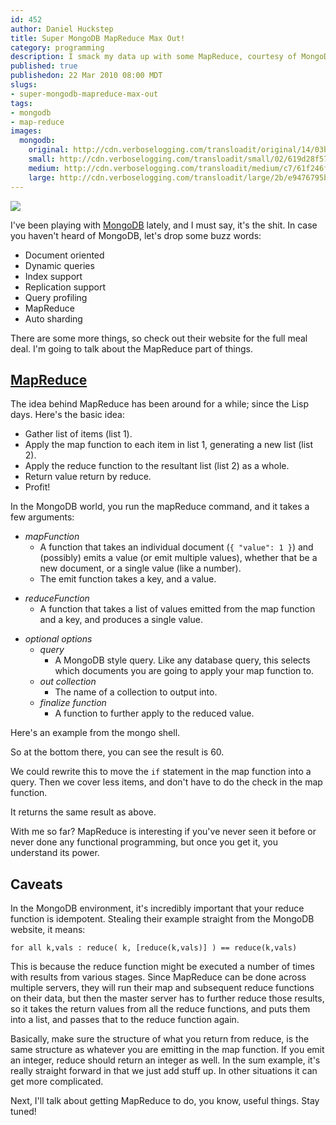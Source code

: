 ```yaml
--- 
id: 452
author: Daniel Huckstep
title: Super MongoDB MapReduce Max Out!
category: programming
description: I smack my data up with some MapReduce, courtesy of MongoDB.
published: true
publishedon: 22 Mar 2010 08:00 MDT
slugs: 
- super-mongodb-mapreduce-max-out
tags: 
- mongodb
- map-reduce
images: 
  mongodb: 
    original: http://cdn.verboselogging.com/transloadit/original/14/03bd5f35cb28de55a0aa0423e936a9/mongodb.png
    small: http://cdn.verboselogging.com/transloadit/small/02/619d28f5750684ac1e7ed8ce82b3bc/mongodb.png
    medium: http://cdn.verboselogging.com/transloadit/medium/c7/61f246fe2bd12b719c1aa056f8b4ed/mongodb.png
    large: http://cdn.verboselogging.com/transloadit/large/2b/e9476795b800d893cd6d4a16f3d6e2/mongodb.png
---
```

<img src="{{.mongodb.original}}" class="fright bleft bbottom round" />

I've been playing with [MongoDB](http://www.mongodb.org/) lately, and I must say, it's the shit. In case you haven't heard of MongoDB, let's drop some buzz words:

* Document oriented
* Dynamic queries
* Index support
* Replication support
* Query profiling
* MapReduce
* Auto sharding

There are some more things, so check out their website for the full meal deal. I'm going to talk about the MapReduce part of things.

## [MapReduce](http://en.wikipedia.org/wiki/MapReduce)

The idea behind MapReduce has been around for a while; since the Lisp days. Here's the basic idea:

* Gather list of items (list 1).
* Apply the map function to each item in list 1, generating a new list (list 2).
* Apply the reduce function to the resultant list (list 2) as a whole.
* Return value return by reduce.
* Profit!

In the MongoDB world, you run the mapReduce command, and it takes a few arguments:

* *mapFunction*
	* A function that takes an individual document (`{ "value": 1 }`) and (possibly) emits a value (or emit multiple values), whether that be a new document, or a single value (like a number).
	* The emit function takes a key, and a value.

<script type="text/javascript" src="http://gist.github.com/339677.js?file=mongo-map.js"></script>

* *reduceFunction*
	* A function that takes a list of values emitted from the map function and a key, and produces a single value.

<script type="text/javascript" src="http://gist.github.com/339677.js?file=mongo-reduce.js"></script>

* *optional options*
	* *query*
		* A MongoDB style query. Like any database query, this selects which documents you are going to apply your map function to.
	* *out collection*
		* The name of a collection to output into.
	* *finalize function*
		* A function to further apply to the reduced value.

Here's an example from the mongo shell.

<script type="text/javascript" src="http://gist.github.com/339677.js?file=mongo-example.js"></script>

So at the bottom there, you can see the result is 60.

We could rewrite this to move the `if` statement in the map function into a query. Then we cover less items, and don't have to do the check in the map function.

<script type="text/javascript" src="http://gist.github.com/339677.js?file=mongo-example-query.js"></script>

It returns the same result as above.

With me so far? MapReduce is interesting if you've never seen it before or never done any functional programming, but once you get it, you understand its power.

## Caveats

In the MongoDB environment, it's incredibly important that your reduce function is idempotent. Stealing their example straight from the MongoDB website, it means:

	for all k,vals : reduce( k, [reduce(k,vals)] ) == reduce(k,vals)

This is because the reduce function might be executed a number of times with results from various stages. Since MapReduce can be done across multiple servers, they will run their map and subsequent reduce functions on their data, but then the master server has to further reduce those results, so it takes the return values from all the reduce functions, and puts them into a list, and passes that to the reduce function again.

Basically, make sure the structure of what you return from reduce, is the same structure as whatever you are emitting in the map function. If you emit an integer, reduce should return an integer as well. In the sum example, it's really straight forward in that we just add stuff up. In other situations it can get more complicated.

Next, I'll talk about getting MapReduce to do, you know, useful things. Stay tuned!